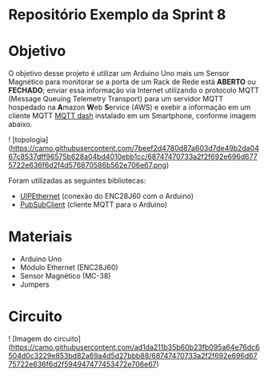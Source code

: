 # Repositório Exemplo da Sprint 8

# Objetivo

O objetivo desse projeto é utilizar um Arduino Uno mais um Sensor Magnético para monitorar se a porta de um Rack de Rede está **ABERTO** ou **FECHADO**; enviar essa informação via Internet utilizando o protocolo MQTT (Message Queuing Telemetry Transport) para um servidor MQTT hospedado na **A**mazon **W**eb **S**ervice (AWS) e exebir a informação em um cliente MQTT [MQTT dash](https://play.google.com/store/apps/details?id=net.routix.mqttdash&hl=pt_BR&gl=US) instalado em um Smartphone, conforme imagem abaixo.

! [topologia] (https://camo.githubusercontent.com/7beef2d4780d87a603d7de49b2da0467c8537dff96575b628a04bd4010ebb1cc/68747470733a2f2f692e696d6775722e636f6d2f4d576870586b562e706e67.png)

Foram utilizadas as seguintes bibliotecas:

* [UIPEthernet](https://github.com/UIPEthernet/UIPEthernet) (conexão do ENC28J60 com o Arduino)
* [PubSubClient](https://github.com/knolleary/pubsubclient) (cliente MQTT para o Arduino)

# Materiais

* Arduino Uno
* Módulo Ethernet (ENC28J60)
* Sensor Magnético (MC-38)
* Jumpers

# Circuito

 ! [Imagem do circuito] (https://camo.githubusercontent.com/ad1da211b35b60b23fb095a64e76dc6504d0c3229e853bd82a69a4d5d27bbb88/68747470733a2f2f692e696d6775722e636f6d2f594947477453472e706e67)

